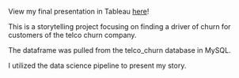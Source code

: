 View my final presentation in Tableau [here](https://public.tableau.com/app/profile/desiree.mcelroy/viz/storytelling_project/Story1)!


This is a storytelling project focusing on finding a driver of churn for customers of the telco churn company.

The dataframe was pulled from the telco_churn database in MySQL.

I utilized the data science pipeline to present my story.



